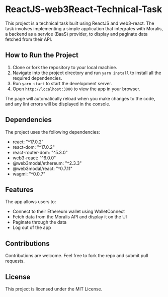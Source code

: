# ReactJS-web3React-Technical-Task

This project is a technical task built using ReactJS and web3-react. The task involves implementing a simple application that integrates with Moralis, a backend as a service (BaaS) provider, to display and paginate data fetched from their API.

## How to Run the Project

1. Clone or fork the repository to your local machine.
2. Navigate into the project directory and run `yarn install` to install all the required dependencies.
3. Run `yarn start` to start the development server.
4. Open `http://localhost:3000` to view the app in your browser.

The page will automatically reload when you make changes to the code, and any lint errors will be displayed in the console.

## Dependencies

The project uses the following dependencies:

- react: "^17.0.2"
- react-dom: "^17.0.2"
- react-router-dom: "^5.3.0"
- web3-react: "^6.0.0"
- @web3modal/ethereum: "^2.3.3"
- @web3modal/react: "^0.7.11"
- wagmi: "^0.0.7"

## Features

The app allows users to:

- Connect to their Ethereum wallet using WalletConnect
- Fetch data from the Moralis API and display it on the UI
- Paginate through the data
- Log out of the app

## Contributions

Contributions are welcome. Feel free to fork the repo and submit pull requests.

## License

This project is licensed under the MIT License.
